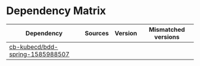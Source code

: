 # Dependency Matrix

Dependency | Sources | Version | Mismatched versions
---------- | ------- | ------- | -------------------
[cb-kubecd/bdd-spring-1585988507](https://github.com/cb-kubecd/bdd-spring-1585988507.git) |  | []() | 
